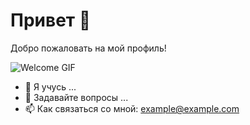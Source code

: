 # Привет 👋

Добро пожаловать на мой профиль! 

![Welcome GIF]([https://media.giphy.com/media/3oEjI6SIIHBdRxXI40/giphy.gif](https://images-wixmp-ed30a86b8c4ca887773594c2.wixmp.com/f/1d224713-d288-4ce9-98b0-d4be705617bb/dfcd9uo-c3037e44-fbf4-48e0-913a-0db3eef6be01.gif?token=eyJ0eXAiOiJKV1QiLCJhbGciOiJIUzI1NiJ9.eyJzdWIiOiJ1cm46YXBwOjdlMGQxODg5ODIyNjQzNzNhNWYwZDQxNWVhMGQyNmUwIiwiaXNzIjoidXJuOmFwcDo3ZTBkMTg4OTgyMjY0MzczYTVmMGQ0MTVlYTBkMjZlMCIsIm9iaiI6W1t7InBhdGgiOiJcL2ZcLzFkMjI0NzEzLWQyODgtNGNlOS05OGIwLWQ0YmU3MDU2MTdiYlwvZGZjZDl1by1jMzAzN2U0NC1mYmY0LTQ4ZTAtOTEzYS0wZGIzZWVmNmJlMDEuZ2lmIn1dXSwiYXVkIjpbInVybjpzZXJ2aWNlOmZpbGUuZG93bmxvYWQiXX0.B7-6HdcKwyP4cG1wYCgMWpJOASCbTR4IBOXaCKuSqTM))

- 🌱 Я учусь ...
- 💬 Задавайте вопросы ...
- 📫 Как связаться со мной: [example@example.com](mailto:example@example.com)
